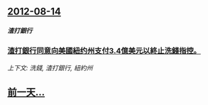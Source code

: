 ## [2012-08-14](/news/2012/08/14/index.md)

##### 渣打銀行
### [ 渣打銀行同意向美國紐约州支付3.4億美元以終止洗錢指控。](/news/2012/08/14/渣打銀行同意向美國紐约州支付34億美元以終止洗錢指控.md)
_上下文: 洗錢, 渣打銀行, 紐約州_

## [前一天...](/news/2012/08/12/index.md)

